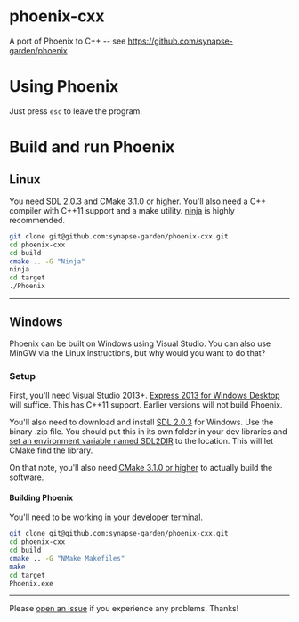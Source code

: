 # phoenix-cxx
A port of Phoenix to C++ -- see https://github.com/synapse-garden/phoenix

# Using Phoenix

Just press `esc` to leave the program.

# Build and run Phoenix

## Linux

You need SDL 2.0.3 and CMake 3.1.0 or higher.  You'll also need a C++ compiler
with C++11 support and a make utility.  [ninja](https://martine.github.io/ninja/)
is highly recommended.

```bash
git clone git@github.com:synapse-garden/phoenix-cxx.git
cd phoenix-cxx
cd build
cmake .. -G "Ninja"
ninja
cd target
./Phoenix
```

---

## Windows

Phoenix can be built on Windows using Visual Studio.  You can also use MinGW
via the Linux instructions, but why would you want to do that?

### Setup

First, you'll need Visual Studio 2013+.  [Express 2013 for Windows Desktop](https://www.visualstudio.com/en-us/products/visual-studio-express-vs.aspx)
will suffice.  This has C++11 support.  Earlier versions will not build 
Phoenix.

You'll also need to download and install [SDL 2.0.3](https://www.libsdl.org/download-2.0.php)
for Windows.  Use the binary .zip file.  You should put this in its own 
folder in your dev libraries and [set an environment variable named SDL2DIR](https://www.microsoft.com/resources/documentation/windows/xp/all/proddocs/en-us/sysdm_advancd_environmnt_addchange_variable.mspx?mfr=true)
to the location.  This will let CMake find the library.

On that note, you'll also need [CMake 3.1.0 or higher](http://www.cmake.org/download/) to actually build the software.

#### Building Phoenix

You'll need to be working in your [developer terminal](https://msdn.microsoft.com/en-us/library/ms229859(v=vs.110).aspx).

```bash
git clone git@github.com:synapse-garden/phoenix-cxx.git
cd phoenix-cxx
cd build
cmake .. -G "NMake Makefiles"
make
cd target
Phoenix.exe
```

---

Please [open an issue](https://github.com/synapse-garden/phoenix-cxx/issues/new)
if you experience any problems.  Thanks!
